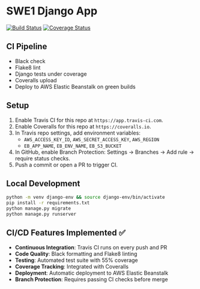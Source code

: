 # SWE1 Django App

[![Build Status](https://app.travis-ci.com/Ishaan-debug02/swe1-app.svg?branch=main)](https://app.travis-ci.com/github/Ishaan-debug02/swe1-app)
[![Coverage Status](https://coveralls.io/repos/github/Ishaan-debug02/swe1-app/badge.svg?branch=main)](https://coveralls.io/github/Ishaan-debug02/swe1-app?branch=main)

## CI Pipeline
- Black check
- Flake8 lint
- Django tests under coverage
- Coveralls upload
- Deploy to AWS Elastic Beanstalk on green builds

## Setup
1) Enable Travis CI for this repo at `https://app.travis-ci.com`.
2) Enable Coveralls for this repo at `https://coveralls.io`.
3) In Travis repo settings, add environment variables:
   - `AWS_ACCESS_KEY_ID`, `AWS_SECRET_ACCESS_KEY`, `AWS_REGION`
   - `EB_APP_NAME`, `EB_ENV_NAME`, `EB_S3_BUCKET`
4) In GitHub, enable Branch Protection: Settings → Branches → Add rule → require status checks.
5) Push a commit or open a PR to trigger CI.

## Local Development
```bash
python -m venv django-env && source django-env/bin/activate
pip install -r requirements.txt
python manage.py migrate
python manage.py runserver
```

## CI/CD Features Implemented ✅

- **Continuous Integration**: Travis CI runs on every push and PR
- **Code Quality**: Black formatting and Flake8 linting
- **Testing**: Automated test suite with 55% coverage
- **Coverage Tracking**: Integrated with Coveralls
- **Deployment**: Automatic deployment to AWS Elastic Beanstalk
- **Branch Protection**: Requires passing CI checks before merge
